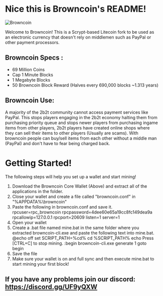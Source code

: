 # Nice this is Browncoin's README!

![Browncoin](https://cdn.discordapp.com/icons/681280771041918987/5d0eeccb636cffea0b2af3c254acf81c.png?size=256)

Welcome to Browncoin! This is a Scrypt-based Litecoin fork to be used as an electronic currency that doesn't rely on middlemen such as PayPal or other payment processors.
## Browncoin Specs :
- 69 Million Coins
- Cap 1 Minute Blocks
- 1 Megabyte Blocks
- 50 Browncoin Block Reward (Halves every 690,000 blocks ~1.313 years)
## Browncoin Use:
A majority of the 2b2t community cannot access payment services like PayPal. This stops players engaging in the 2b2t economy halting them from purchasing priority queue and stops newer players from purchasing ingame items from other players, 2b2t players have created online shops where they can sell their items to other players (Usually are scams). With browncoin people can buy/sell items from each other without a middle man (PayPal) and don't have to fear being charged back.

# Getting Started!

The following steps will help you set up a wallet and start mining!

1. Download the Browncoin Core Wallet (Above) and extract all of the applications in the folder. 
2. Close your wallet and create a file called "browncoin.conf" in "%APPDATA%\browncoin\"
3. Paste the following in browncoin.conf and save it.
rpcuser=rpc_browncoin
rpcpassword=4dee60e65a19cc8fc149dea9a
rpcallowip=127.0.0.1
rpcport=20609
listen=1
server=1
4. Open your wallet
5. Create a .bat file named mine.bat in the same folder where you extracted browncoin-cli.exe and paste the following text into mine.bat.
@echo off
set SCRIPT_PATH=%cd%
cd %SCRIPT_PATH%
echo Press [CTRL+C] to stop mining.
:begin
 browncoin-cli.exe generate 1
goto begin
6. Save the file
7. Make sure your wallet is on and full sync and then execute mine.bat to start mining your first block! 

## If you have any problems join our discord: https://discord.gg/UF9yQXW

